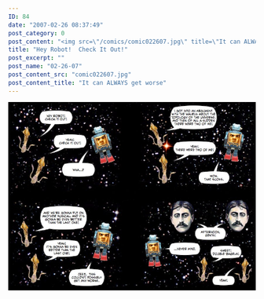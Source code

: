 ```yaml
---
ID: 84
date: "2007-02-26 08:37:49"
post_category: 0
post_content: "<img src=\"/comics/comic022607.jpg\" title=\"It can ALWAYS get worse\" />"
title: "Hey Robot!  Check It Out!"
post_excerpt: ""
post_name: "02-26-07"
post_content_src: "comic022607.jpg"
post_content_title: "It can ALWAYS get worse"
---
```



[![It can ALWAYS get worse](/comics-hi-res/comic022607.jpg)](/comics-hi-res/comic022607.jpg)
